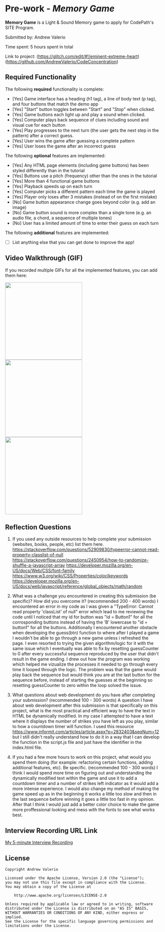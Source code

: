 # Pre-work - *Memory Game*

**Memory Game** is a Light & Sound Memory game to apply for CodePath's SITE Program. 

Submitted by: Andrew Valerio

Time spent: 5 hours spent in total

Link to project: (https://glitch.com/edit/#!/eminent-extreme-heart) (https://github.com/AndrewValerio/CodeConcentration)

## Required Functionality

The following **required** functionality is complete:

* [Yes] Game interface has a heading (h1 tag), a line of body text (p tag), and four buttons that match the demo app
* [Yes] "Start" button toggles between "Start" and "Stop" when clicked. 
* [Yes] Game buttons each light up and play a sound when clicked. 
* [Yes] Computer plays back sequence of clues including sound and visual cue for each button
* [Yes] Play progresses to the next turn (the user gets the next step in the pattern) after a correct guess. 
* [Yes] User wins the game after guessing a complete pattern
* [Yes] User loses the game after an incorrect guess

The following **optional** features are implemented:

* [Yes] Any HTML page elements (including game buttons) has been styled differently than in the tutorial
* [Yes] Buttons use a pitch (frequency) other than the ones in the tutorial
* [Yes] More than 4 functional game buttons
* [Yes] Playback speeds up on each turn
* [Yes] Computer picks a different pattern each time the game is played
* [Yes] Player only loses after 3 mistakes (instead of on the first mistake)
* [No] Game button appearance change goes beyond color (e.g. add an image)
* [No] Game button sound is more complex than a single tone (e.g. an audio file, a chord, a sequence of multiple tones)
* [No] User has a limited amount of time to enter their guess on each turn

The following **additional** features are implemented:

- [ ] List anything else that you can get done to improve the app!

## Video Walkthrough (GIF)

If you recorded multiple GIFs for all the implemented features, you can add them here:

<img src = "http://g.recordit.co/VukN9ooMRK.gif" width = 250><br>
<img src = "http://g.recordit.co/GPLQvTyoUt.gif" width = 250><br>
<img src = "http://g.recordit.co/CBXNcHR39d.gif" width = 250><br>


## Reflection Questions
1. If you used any outside resources to help complete your submission (websites, books, people, etc) list them here. 
https://stackoverflow.com/questions/52909830/typeerror-cannot-read-property-classlist-of-null
https://stackoverflow.com/questions/2450954/how-to-randomize-shuffle-a-javascript-array
https://developer.mozilla.org/en-US/docs/Web/CSS/font-family
https://www.w3.org/wiki/CSS/Properties/color/keywords
https://developer.mozilla.org/en-US/docs/web/javascript/reference/global_objects/math/random

2. What was a challenge you encountered in creating this submission (be specific)? How did you overcome it? (recommended 200 - 400 words) 
I encountered an error in my code as I was given a "TypeError: Cannot read property 'classList' of null" error which lead to me reviewing the code until I noticed that my id for button was "id = Button1" for all the corrosponding buttons instead of having the 'B' lowercase to "id = button1" for all the buttons. Additionally I encountered another obstacle when developing the guess(btn) function to where after I played a game I wouldn't be able to go through a new game unless i refreshed the page. I even resorted to trying the given algorithm/logic for it with the same issue which I eventually was able to fix by resetting guessCounter to 0 after every successful sequence reproduced by the user that didn't result in the game ending. I drew out how the program was working which helped me vizualize the processes it needed to go through every time it looped through the logic. The problem was that the game would play back the sequence but would think you are at the last button for the sequence before, instead of starting the guesses at the beginning so resetting guessCounter to zero within the loop solved the issue. 

3. What questions about web development do you have after completing your submission? (recommended 100 - 300 words) 
A question I have about web development after this submission is that specifically on this project, what is the most practical and efficient way to have the text in HTML be dynamically modified. In my case I attempted to have a text where it displays the number of strikes you have left as you play, similar to how a countdown timer will function. I used this resource https://www.informit.com/articles/article.aspx?p=2832403&seqNum=12 but I still didn't really understand how to do it in a way that I can develop the function in the script.js file and just have the identifier in the index.html file.

4. If you had a few more hours to work on this project, what would you spend them doing (for example: refactoring certain functions, adding additional features, etc). Be specific. (recommended 100 - 300 words) 
I think I would spend more time on figuring out and understanding the dynamically modified text within the game and use it to add a countdown timer and a number of strikes left indicator as it would add a more intense experience. I would also change my method of making the game speed up as in the beginning it works a little too slow and then in the last sequence before winning it goes a little too fast in my opinion. After that I think I would just add a better color choice to make the game more proffessional looking and mess with the fonts to see what works best.

## Interview Recording URL Link

[My 5-minute Interview Recording](your-link-here)


## License

    Copyright Andrew Valerio

    Licensed under the Apache License, Version 2.0 (the "License");
    you may not use this file except in compliance with the License.
    You may obtain a copy of the License at

        http://www.apache.org/licenses/LICENSE-2.0

    Unless required by applicable law or agreed to in writing, software
    distributed under the License is distributed on an "AS IS" BASIS,
    WITHOUT WARRANTIES OR CONDITIONS OF ANY KIND, either express or implied.
    See the License for the specific language governing permissions and
    limitations under the License.
